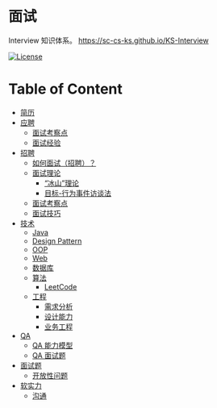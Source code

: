 # 面试

Interview  知识体系。  https://sc-cs-ks.github.io/KS-Interview 

[![License](https://img.shields.io/badge/license-Apache%202-4EB1BA.svg)](https://www.apache.org/licenses/LICENSE-2.0.html)

Table of Content
=================

   * [<a href="Resume/README.md">简历</a>](#简历)
   * [应聘](#应聘)
      * [<a href="Apply/InspectionPoint.md">面试考察点</a>](#面试考察点)
      * [<a href="Apply/_practice/Sunny.md">面试经验</a>](#面试经验)
   * [招聘](#招聘)
      * [<a href="Recruit/README.md">如何面试（招聘）？</a>](#如何面试招聘)
      * [面试理论](#面试理论)
         * [<a href="Recruit/Theories/IceTheory.md">“冰山”理论</a>](#冰山理论)
         * [<a href="Recruit/Theories/TBEITheory.md">目标-行为事件访谈法</a>](#目标-行为事件访谈法)
      * [<a href="Recruit/InspectionPoint/README.md">面试考察点</a>](#面试考察点-1)
      * [<a href="Recruit/Skills/README.md">面试技巧</a>](#面试技巧)
   * [技术](#技术)
      * [<a href="Java/README.md">Java</a>](#java)
      * [<a href="RD/design-pattern/README.md">Design Pattern</a>](#design-pattern)
      * [<a href="RD/paradigms/OOP.md">OOP</a>](#oop)
      * [<a href="RD/web/README.md">Web</a>](#web)
      * [<a href="Database/README.md">数据库</a>](#数据库)
      * [<a href="Algos/README.md">算法</a>](#算法)
         * [<a href="LeetCode/README.md">LeetCode</a>](#leetcode)
      * [工程](#工程)
         * [需求分析](#需求分析)
         * [设计能力](#设计能力)
         * [业务工程](#业务工程)
   * [QA](#qa)
      * [<a href="https://github.com/SC-CS-KS/KS-QA/blob/master/_pic/QA.png">QA 能力模型</a>](#qa-能力模型)
      * [<a href="QA/InterviewQuestions.md">QA 面试题</a>](#qa-面试题)
   * [面试题](#面试题)
      * [<a href="Q&amp;A/OpenQuestion.md">开放性问题</a>](#开放性问题)
   * [软实力](#软实力)
      * [沟通](#沟通)